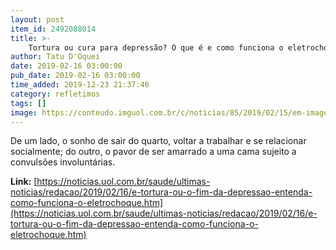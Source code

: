 ```yaml
---
layout: post
item_id: 2492088014
title: >-
    Tortura ou cura para depressão? O que é e como funciona o eletrochoque
author: Tatu D'Oquei
date: 2019-02-16 03:00:00
pub_date: 2019-02-16 03:00:00
time_added: 2019-12-23 21:37:46
category: refletimos
tags: []
image: https://conteudo.imguol.com.br/c/noticias/85/2019/02/15/em-imagem-de-arquivo-enfermeiros-atendem-um-paciente-que-recebe-tratamento-com-eletrodo-em-hospital-psiquiatrico-1550254434516_v2_750x421.jpg
---
```


De um lado, o sonho de sair do quarto, voltar a trabalhar e se relacionar socialmente; do outro, o pavor de ser amarrado a uma cama sujeito a convulsões involuntárias.

**Link:** [https://noticias.uol.com.br/saude/ultimas-noticias/redacao/2019/02/16/e-tortura-ou-o-fim-da-depressao-entenda-como-funciona-o-eletrochoque.htm](https://noticias.uol.com.br/saude/ultimas-noticias/redacao/2019/02/16/e-tortura-ou-o-fim-da-depressao-entenda-como-funciona-o-eletrochoque.htm)


